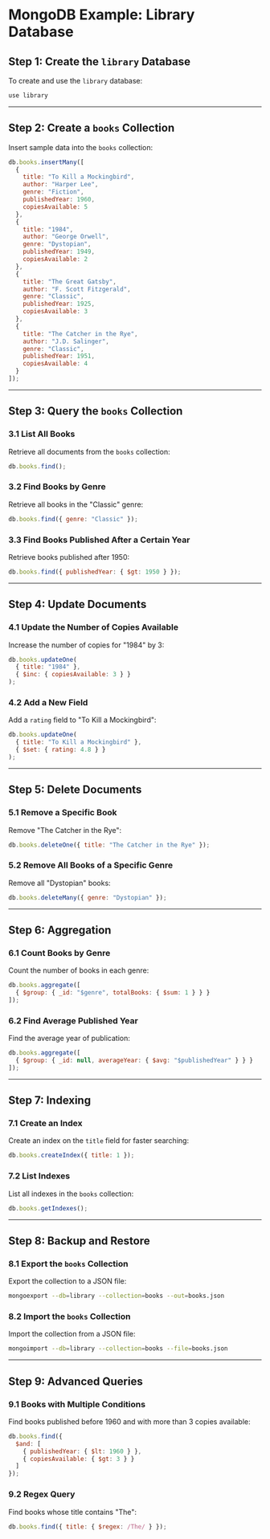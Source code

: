 # MongoDB Example: Library Database

## Step 1: Create the `library` Database

To create and use the `library` database:
```javascript
use library
```

---

## Step 2: Create a `books` Collection

Insert sample data into the `books` collection:
```javascript
db.books.insertMany([
  {
    title: "To Kill a Mockingbird",
    author: "Harper Lee",
    genre: "Fiction",
    publishedYear: 1960,
    copiesAvailable: 5
  },
  {
    title: "1984",
    author: "George Orwell",
    genre: "Dystopian",
    publishedYear: 1949,
    copiesAvailable: 2
  },
  {
    title: "The Great Gatsby",
    author: "F. Scott Fitzgerald",
    genre: "Classic",
    publishedYear: 1925,
    copiesAvailable: 3
  },
  {
    title: "The Catcher in the Rye",
    author: "J.D. Salinger",
    genre: "Classic",
    publishedYear: 1951,
    copiesAvailable: 4
  }
]);
```

---

## Step 3: Query the `books` Collection

### 3.1 List All Books
Retrieve all documents from the `books` collection:
```javascript
db.books.find();
```

### 3.2 Find Books by Genre
Retrieve all books in the "Classic" genre:
```javascript
db.books.find({ genre: "Classic" });
```

### 3.3 Find Books Published After a Certain Year
Retrieve books published after 1950:
```javascript
db.books.find({ publishedYear: { $gt: 1950 } });
```

---

## Step 4: Update Documents

### 4.1 Update the Number of Copies Available
Increase the number of copies for "1984" by 3:
```javascript
db.books.updateOne(
  { title: "1984" },
  { $inc: { copiesAvailable: 3 } }
);
```

### 4.2 Add a New Field
Add a `rating` field to "To Kill a Mockingbird":
```javascript
db.books.updateOne(
  { title: "To Kill a Mockingbird" },
  { $set: { rating: 4.8 } }
);
```

---

## Step 5: Delete Documents

### 5.1 Remove a Specific Book
Remove "The Catcher in the Rye":
```javascript
db.books.deleteOne({ title: "The Catcher in the Rye" });
```

### 5.2 Remove All Books of a Specific Genre
Remove all "Dystopian" books:
```javascript
db.books.deleteMany({ genre: "Dystopian" });
```

---

## Step 6: Aggregation

### 6.1 Count Books by Genre
Count the number of books in each genre:
```javascript
db.books.aggregate([
  { $group: { _id: "$genre", totalBooks: { $sum: 1 } } }
]);
```

### 6.2 Find Average Published Year
Find the average year of publication:
```javascript
db.books.aggregate([
  { $group: { _id: null, averageYear: { $avg: "$publishedYear" } } }
]);
```

---

## Step 7: Indexing

### 7.1 Create an Index
Create an index on the `title` field for faster searching:
```javascript
db.books.createIndex({ title: 1 });
```

### 7.2 List Indexes
List all indexes in the `books` collection:
```javascript
db.books.getIndexes();
```

---

## Step 8: Backup and Restore

### 8.1 Export the `books` Collection
Export the collection to a JSON file:
```bash
mongoexport --db=library --collection=books --out=books.json
```

### 8.2 Import the `books` Collection
Import the collection from a JSON file:
```bash
mongoimport --db=library --collection=books --file=books.json
```

---

## Step 9: Advanced Queries

### 9.1 Books with Multiple Conditions
Find books published before 1960 and with more than 3 copies available:
```javascript
db.books.find({
  $and: [
    { publishedYear: { $lt: 1960 } },
    { copiesAvailable: { $gt: 3 } }
  ]
});
```

### 9.2 Regex Query
Find books whose title contains "The":
```javascript
db.books.find({ title: { $regex: /The/ } });
```
